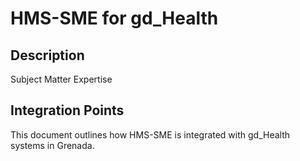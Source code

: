 # HMS-SME for gd_Health

## Description

Subject Matter Expertise

## Integration Points

This document outlines how HMS-SME is integrated with gd_Health systems in Grenada.
